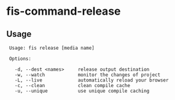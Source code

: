 # fis-command-release

## Usage

     Usage: fis release [media name]

     Options:

       -d, --dest <names>     release output destination
       -w, --watch            monitor the changes of project
       -L, --live             automatically reload your browser
       -c, --clean            clean compile cache
       -u, --unique           use unique compile caching
